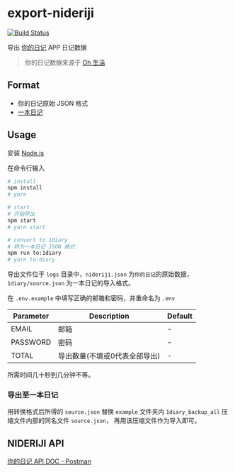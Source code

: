 # export-nideriji

[![Build Status](https://travis-ci.com/YunYouJun/export-nideriji.svg?branch=master)](https://travis-ci.com/YunYouJun/export-nideriji)

导出 [你的日记](http://nideriji.com/) APP 日记数据

> 你的日记数据来源于 [Oh 生活](https://ohshenghuo.com/)

## Format

- 你的日记原始 JSON 格式
- [一本日记](http://1diary.me)

## Usage

安装 [Node.js](http://nodejs.cn/download/)

在命令行输入

```sh
# install
npm install
# yarn

# start
# 开始导出
npm start
# yarn start

# convert to 1diary
# 转为一本日记 JSON 格式
npm run to:1diary
# yarn to:diary
```

导出文件位于 `logs` 目录中，`nideriji.json` 为`你的日记`的原始数据，`1diary/source.json` 为一本日记的导入格式。

在 `.env.example` 中填写正确的邮箱和密码，并重命名为 `.env`

|Parameter|Description|Default|
|-|-|-|
|EMAIL|邮箱|-|
|PASSWORD|密码|-|
|TOTAL|导出数量(不填或0代表全部导出)|-|

所需时间几十秒到几分钟不等。

### 导出至一本日记

用转换格式后所得的 `source.json` 替换 `example` 文件夹内 `1diary_backup_all` 压缩文件内部的同名文件 `source.json`，
再用该压缩文件作为导入即可。

## NIDERIJI API

[你的日记 API DOC - Postman](https://documenter.getpostman.com/view/3326320/Rztmr8pE)
